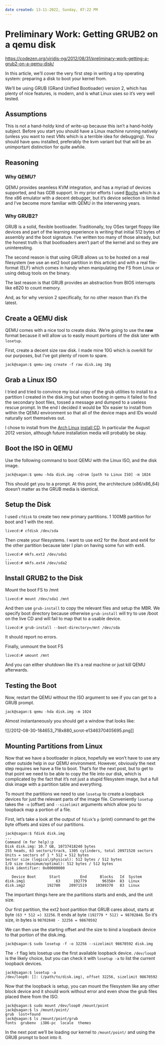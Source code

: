 ```yaml
---
date created: 13-11-2022, Sunday, 07:22 PM
---
```


# Preliminary Work: Getting GRUB2 on a qemu disk

<https://codezen.org/viridis-ng/2012/08/31/preliminary-work-getting-a-grub2-on-a-qemu-disk/>

In this article, we’ll cover the very first step in writing a toy operating system: preparing a disk to boot your kernel from.

We’ll be using GRUB (GRand Unified Bootloader) version 2, which has plenty of nice features, is modern, and is what Linux uses so it’s very well tested.

## Assumptions

This is not a hand-holdy kind of write-up because this isn’t a hand-holdy subject. Before you start you should have a Linux machine running natively (unless you want to nest VMs which is a terrible idea for debugging). You should have `qemu` installed, preferably the kvm variant but that will be an unimportant distinction for quite awhile.

## Reasoning

### Why QEMU?

QEMU provides seamless KVM integration, and has a myriad of devices supported, and has GDB support. In my prior efforts I used [Bochs](http://bochs.sf.net/) which is a fine x86 emulator with a decent debugger, but it’s device selection is limited and I’ve become more familiar with QEMU in the intervening years.

### Why GRUB2?

GRUB is a solid, flexible bootloader. Traditionally, toy OSes target floppy like devices and part of the learning experience is writing that initial 512 bytes of assembly and the boot signature. I’ve written too many of those already, but the honest truth is that bootloaders aren’t part of the kernel and so they are uninteresting.

The second reason is that using GRUB allows us to be hosted on a real filesystem (we use an ext2 boot partition in this article) and with a real file-format (ELF) which comes in handy when manipulating the FS from Linux or using debug tools on the binary.

The last reason is that GRUB provides an abstraction from BIOS interrupts like e820 to count memory.

And, as for why version 2 specifically, for no other reason than it’s the latest.

## Create a QEMU disk

QEMU comes with a nice tool to create disks. We’re going to use the **raw** format because it will allow us to easily mount portions of the disk later with `losetup`.

First, create a decent size raw disk. I made mine 10G which is overkill for our purposes, but I’ve got plenty of room to spare.

```
jack@sagan:$ qemu-img create -f raw disk.img 10g

```

## Grab a Linux ISO

I tried and tried to convince my local copy of the grub utilities to install to a partition I created in the disk.img but when booting in qemu it failed to find the secondary boot files, tossed a message and dumped to a useless rescue prompt. In the end I decided it would be 10x easier to install from within the QEMU environment so that all of the device maps and IDs would naturally sort themselves out.

I chose to install from the [Arch Linux](http://archlinux.org/) [install CD](http://archlinux.org/download). In particular the August 2012 version, although future installation media will probably be okay.

## Boot the ISO in QEMU

Use the following command to boot QEMU with the Linux ISO, and the disk image.

```
jack@sagan:$ qemu -hda disk.img -cdrom [path to Linux ISO] -m 1024

```

This should get you to a prompt. At this point, the architecture (x86/x86_64) doesn’t matter as the GRUB media is identical.

## Setup the Disk

I used `cfdisk` to create two new primary partitions. 1 100MB partition for boot and 1 with the rest.

```
livecd:# cfdisk /dev/sda

```

Then create your filesystems. I want to use ext2 for the /boot and ext4 for the other partition because later I plan on having some fun with ext4.

```
livecd:# mkfs.ext2 /dev/sda1
...
livecd:# mkfs.ext4 /dev/sda2

```

## Install GRUB2 to the Disk

Mount the boot FS to /mnt

```
livecd:# mount /dev/sda1 /mnt

```

And then use `grub-install` to copy the relevant files and setup the MBR. We specify boot directory because otherwise `grub-install` will try to use /boot on the live CD and will fail to map that to a usable device.

```
livecd:# grub-install --boot-directory=/mnt /dev/sda

```

It should report no errors.

Finally, unmount the boot FS

```
livecd:# umount /mnt

```

And you can either shutdown like it’s a real machine or just kill QEMU afterwards.

## Testing the Boot

Now, restart the QEMU without the ISO argument to see if you can get to a GRUB prompt.

```
jack@sagan:$ qemu -hda disk.img -m 1024

```

Almost instantaneously you should get a window that looks like:

![[/2012-08-30-184653_718x880_scrot-e1346370405695.png]]

## Mounting Partitions from Linux

Now that we have a bootloader in place, hopefully we won’t have to use any other outside help in our QEMU environment. However, obviously the next step requires we have a file to boot. That’s for the next post, but to get to that point we need to be able to copy the file into our disk, which is complicated by the fact that it’s not just a stupid filesystem image, but a full disk image with a partition table and everything.

To mount the partitions we need to use `losetup` to create a loopback devices for just the relevant parts of the image file. Conveniently `losetup` takes the `-o` (offset) and `--sizelimit` arguments which allow you to loopback map a portion of a file.

First, let’s take a look at the output of `fdisk`‘s `p` (print) command to get the byte offsets and sizes of our partitions.

```
jack@sagan:$ fdisk disk.img
...
Command (m for help):p
Disk disk.img: 10.7 GB, 10737418240 bytes
255 heads, 63 sectors/track, 1305 cylinders, total 20971520 sectors
Units = sectors of 1 * 512 = 512 bytes
Sector size (logical/physical): 512 bytes / 512 bytes
I/O size (minimum/optimal): 512 bytes / 512 bytes
Disk identifier: 0x00000000

   Device Boot      Start         End      Blocks   Id  System
disk.img1              63      192779       96358+  83  Linux
disk.img2          192780    20971519    10389370   83  Linux

```

The important things here are the partitions starts and ends, and the unit size.

Our first partition, the ext2 boot partition that GRUB cares about, starts at byte `(63 * 512 =) 32256`. It ends at byte `(192779 * 512) = 98702848`. So it’s size, in bytes is `98702848 - 32256 = 98670592`

We can then use the starting offset and the size to bind a loopback device to that portion of the disk.img.

```
jack@sagan:$ sudo losetup -f -o 32256 --sizelimit 98670592 disk.img

```

The `-f` flag lets losetup use the first available loopback device. `/dev/loop0` is the likely choice, but you can check it with `losetup -a` to list the current loopback devices.

```
jack@sagan:$ losetup -a
/dev/loop0: []: (/path/to/disk.img), offset 32256, sizelimit 98670592

```

Now that the loopback is setup, you can mount the filesystem like any other block device and it should work without error and even show the grub files placed there from the ISO.

```
jack@sagan:$ sudo mount /dev/loop0 /mount/point
jack@sagan:$ ls /mount/point/
grub  lost+found
jack@sagan:$ ls /mount/point/grub
fonts  grubenv  i386-pc  locale  themes

```

In the next post we’ll be loading our kernel to `/mount/point/` and using the GRUB prompt to boot into it.
